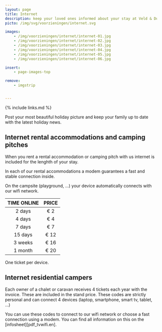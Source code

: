 ```yaml
---
layout: page
title: Internet
description: keep your loved ones informed about your stay at Veld & Duin
picto: /img/svg/voorzieningen/internet.svg

images:
    - /img/voorzieningen/internet/internet-01.jpg
    - /img/voorzieningen/internet/internet-02.jpg
    - /img/voorzieningen/internet/internet-03.jpg
    - /img/voorzieningen/internet/internet-04.jpg
    - /img/voorzieningen/internet/internet-05.jpg
    - /img/voorzieningen/internet/internet-06.jpg

insert:
    - page-images-top

remove:
    - imgstrip


---
```


{% include links.md %}

Post your most beautiful holiday picture and keep your family up to date with the latest holiday news.

## Internet rental accommodations and camping pitches

When you rent a rental accommodation or camping pitch with us internet is included for the lenghth of your stay.

In each of our rental accommodations a modem guarantees a fast and stable connection inside.

On the campsite (playground, ...) your device automatically connects with our wifi network.


TIME ONLINE         | PRICE      |
:------------------:|:-----------:|
2 days            	|€ 2                
4 days             	|€ 4                     
7 days             	|€ 7       
15 days           	|€ 12        
3 weeks            	|€ 16        
1 month            	|€ 20

One ticket per device.

## Internet residential campers

Each owner of a chalet or caravan receives 4 tickets each year with the invoice. These are included in the stand price. These codes are strictly personal and can connect 4 devices (laptop, smartphone, smart tv, tablet, ...)

You can use these codes to connect to our wifi network or choose a fast connection using a modem. You can find all information on this on the [infosheet][pdf_tvwifi.en].
